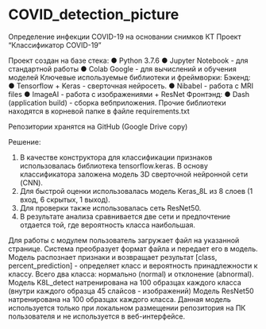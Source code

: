 # COVID_detection_picture
Определение инфекции COVID-19 на основании снимков КТ
Проект “Классификатор COVID-19”

Проект создан на базе стека: 
●	Python 3.7.6
●	Jupyter Notebook - для стандартной работы
●	Colab Google - для вычислений и обучения моделей
Ключевые используемые библиотеки и фреймворки:
Бэкенд:
●	Tensorflow + Keras - сверточная нейросеть.
●	Nibabel - работа с MRI files
●	ImageAI - работа с изображениями + ResNet
Фронтэнд:
●	Dash (application build) - сборка вебприложения.
Прочие библиотеки находятся в корневой папке в файле requirements.txt

Репозитории хранятся на GitHub (Google Drive copy)

Решение:
1.	В качестве конструктора для классификации признаков использовалась библиотека tensorflow.keras. В основу классификатора заложена модель 3D сверточной нейронной сети (CNN).
2.	Для быстрой оценки использовалась модель Keras_8L из 8 слоев (1 вход, 6 скрытых, 1 выход).
3.	Для проверки также использовалась сеть ResNet50.
4.	В результате анализа сравнивается две сети и предпочтение отдается той, где вероятность класса наибольшая.


Для работы с модулем пользователь загружает файл на указанной странице.
Система преобразует формат файла и передает его в модель. Модель распознает признаки и возвращает результат [class, percent_prediction] - определяет класс и вероятность принадлежности к классу.
Всего два класса: нормально (normal) и отклонение (abnormal).
Модель K8L_detect натренирована на 100 образцах каждого класса (внутри каждого образца 45 слайсов - изображений)
Модель ResNet50 натренирована на 100 образцах каждого класса. Данная модель используется только при локальном размещении репозитория на ПК пользователя и не используется в веб-интерфейсе.
